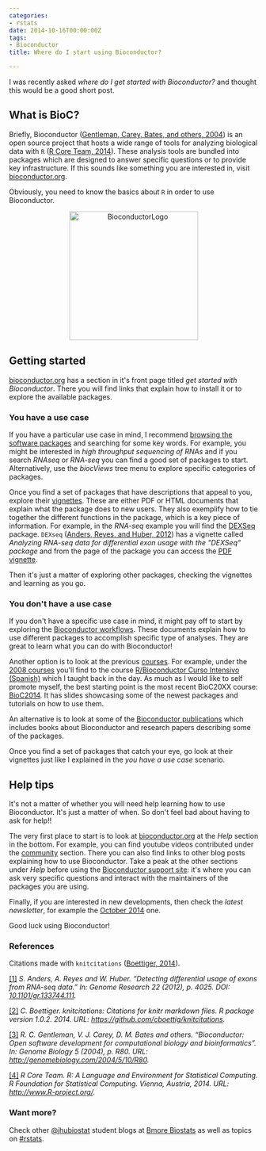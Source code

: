 ```yaml
---
categories:
- rstats
date: 2014-10-16T00:00:00Z
tags:
- Bioconductor
title: Where do I start using Bioconductor?

---
```











I was recently asked _where do I get started with Bioconductor?_ and thought this would be a good short post.

## What is BioC?

Briefly, Bioconductor <a id='cite-bioc'></a>(<a href='http://genomebiology.com/2004/5/10/R80'>Gentleman, Carey, Bates, and others, 2004</a>) is an open source project that hosts a wide range of tools for analyzing biological data with `R` <a id='cite-R'></a>(<a href='http://www.R-project.org/'>R Core Team, 2014</a>). These analysis tools are bundled into packages which are designed to answer specific questions or to provide key infrastructure. If this sounds like something you are interested in, visit [bioconductor.org](http://www.bioconductor.org/).

Obviously, you need to know the basics about `R` in order to use Bioconductor.


<center>
<a href="http://www.bioconductor.org"><img src="http://www.bioconductor.org/images/logo_bioconductor.gif" alt="BioconductorLogo" style="width: 260px;"/></a>
</center>



## Getting started

[bioconductor.org](http://www.bioconductor.org/) has a section in it's front page titled _get started with Bioconductor_. There you will find links that explain how to install it or to explore the available packages. 

### You have a use case

If you have a particular use case in mind, I recommend [browsing the software packages](http://www.bioconductor.org/packages/release/BiocViews.html#___Software) and searching for some key words. For example, you might be interested in _high throughput sequencing of RNAs_ and if you search _RNAseq_ or _RNA-seq_ you can find a good set of packages to start. Alternatively, use the _biocViews_ tree menu to explore specific categories of packages.

Once you find a set of packages that have descriptions that appeal to you, explore their [vignettes](http://www.bioconductor.org/help/package-vignettes/). These are either PDF or HTML documents that explain what the package does to new users. They also exemplify how to tie together the different functions in the package, which is a key piece of information. For example, in the _RNA-seq_ example you will find the [DEXSeq](http://www.bioconductor.org/packages/release/bioc/html/DEXSeq.html) package. `DEXseq` <a id='cite-DEXseq'></a>(<a href='http://dx.doi.org/10.1101/gr.133744.111'>Anders, Reyes, and Huber, 2012</a>) has a vignette called _Analyzing RNA-seq data for differential exon usage with the "DEXSeq" package_ and from the page of the package you can access the [PDF vignette](http://www.bioconductor.org/packages/release/bioc/vignettes/DEXSeq/inst/doc/DEXSeq.pdf). 

Then it's just a matter of exploring other packages, checking the vignettes and learning as you go.


### You don't have a use case

If you don't have a specific use case in mind, it might pay off to start by exploring the [Bioconductor workflows](http://www.bioconductor.org/help/workflows/). These documents explain how to use different packages to accomplish specific type of analyses. They are great to learn what you can do with Bioconductor!

Another option is to look at the previous [courses](http://www.bioconductor.org/help/course-materials/). For example, under the [2008 courses](http://www.bioconductor.org/help/course-materials/2008/) you'll find to the course [R/Bioconductor Curso Intensivo (Spanish)](http://www.lcg.unam.mx/~lcollado/R/) which I taught back in the day. As much as I would like to self promote myself, the best starting point is the most recent BioC20XX course: [BioC2014](http://www.bioconductor.org/help/course-materials/2014/BioC2014/). It has slides showcasing some of the newest packages and tutorials on how to use them.

An alternative is to look at some of the [Bioconductor publications](http://www.bioconductor.org/help/publications/) which includes books about Bioconductor and research papers describing some of the packages.

Once you find a set of packages that catch your eye, go look at their vignettes just like I explained in the _you have a use case_ scenario.


## Help tips

It's not a matter of whether you will need help learning how to use Bioconductor. It's just a matter of when. So don't feel bad about having to ask for help!!

The very first place to start is to look at [bioconductor.org](http://www.bioconductor.org/) at the _Help_ section in the bottom. For example, you can find youtube videos contributed under the [community](http://www.bioconductor.org/help/community/) section. There you can also find links to other blog posts explaining how to use Bioconductor. Take a peak at the other sections under _Help_ before using the [Bioconductor support site](https://support.bioconductor.org/): it's where you can ask very specific questions and interact with the maintainers of the packages you are using.

Finally, if you are interested in new developments, then check the _latest newsletter_, for example the [October 2014](http://www.bioconductor.org/help/newsletters/2014_October/) one.


Good luck using Bioconductor!



### References

Citations made with `knitcitations` <a id='cite-knitcitations'></a>(<a href='https://github.com/cboettig/knitcitations'>Boettiger, 2014</a>).


<p><a id='bib-DEXseq'></a><a href="#cite-DEXseq">[1]</a><cite>
S. Anders, A. Reyes and W. Huber.
&ldquo;Detecting differential usage of exons from RNA-seq data.&rdquo;
In: <EM>Genome Research</EM> 22 (2012), p. 4025.
DOI: <a href="http://dx.doi.org/10.1101/gr.133744.111">10.1101/gr.133744.111</a>.</cite></p>

<p><a id='bib-knitcitations'></a><a href="#cite-knitcitations">[2]</a><cite>
C. Boettiger.
<EM>knitcitations: Citations for knitr markdown files</EM>.
R package version 1.0.2.
2014.
URL: <a href="https://github.com/cboettig/knitcitations">https://github.com/cboettig/knitcitations</a>.</cite></p>

<p><a id='bib-bioc'></a><a href="#cite-bioc">[3]</a><cite>
R. C. Gentleman, V. J. Carey, D. M. Bates and others.
&ldquo;Bioconductor: Open software development for computational biology and bioinformatics&rdquo;.
In: <EM>Genome Biology</EM> 5 (2004), p. R80.
URL: <a href="http://genomebiology.com/2004/5/10/R80">http://genomebiology.com/2004/5/10/R80</a>.</cite></p>

<p><a id='bib-R'></a><a href="#cite-R">[4]</a><cite>
R Core Team.
<EM>R: A Language and Environment for Statistical Computing</EM>.
R Foundation for Statistical Computing.
Vienna, Austria, 2014.
URL: <a href="http://www.R-project.org/">http://www.R-project.org/</a>.</cite></p>




### Want more?

Check other [@jhubiostat](https://twitter.com/jhubiostat) student blogs at [Bmore Biostats](http://bmorebiostat.com/) as well as topics on [#rstats](https://twitter.com/search?q=%23rstats).
